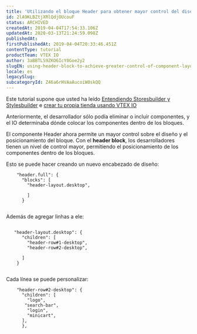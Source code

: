 ```yaml
---
title: 'Utilizando el bloque Header para obtener mayor control del diseño y posicionamiento de los componentes'
id: 2lA9KLBZtjXRlQdjOUcouF
status: ARCHIVED
createdAt: 2019-04-04T17:54:33.106Z
updatedAt: 2020-03-13T21:24:59.098Z
publishedAt: 
firstPublishedAt: 2019-04-04T20:33:46.451Z
contentType: tutorial
productTeam: VTEX IO
author: 3aBBTLS9ZKO6IcY0Goe2y2
slugEN: using-header-block-to-achieve-greater-control-of-component-layout-and-positioning
locale: es
legacySlug: 
subcategoryId: Z46a6rHVAaAucoiW0skQQ
---
```


<div class="alert alert-info">
Este tutorial supone que usted ha leído <a href="https://help.vtex.com/tutorial/understanding-storebuilder-and-stylesbuilder--16r1nkCNqZI29V00JgmAlE">Entendiendo Storesbuilder y Stylesbuilder</a> e <a href="https://help.vtex.com/tracks/build-a-store-using-vtex-io--5qJr8BIQXAKec9CpBWrTNv">crear tu propia tienda usando VTEX IO</a>

Anteriormente, el desarrollador sólo podía eliminar o incluir componentes, y el IO determinaba dónde colocar los componentes dentro de los bloques.

El componente Header ahora permite un mayor control sobre el diseño y el posicionamiento del bloque. Con el __header block__, los desarrolladores tienen un nivel de control mayor, permitiendo el posicionamiento de los componentes dentro de los bloques.

Esto se puede hacer creando un nuevo encabezado de diseño:


```
    "header.full": {
      "blocks": [
        "header-layout.desktop",
        
        ]
      } 
        
```        

Además de agregar linhas a ele:

```

   "header-layout.desktop": {
      "children": [
        "header-row#1-desktop",
        "header-row#2-desktop",

      ]
    }
    
```    

Cada línea se puede personalizar:

```
    "header-row#2-desktop": {
      "children": [
        "logo", 
	   "search-bar",
        "login",
        "minicart",
      ],
      },
      
```
